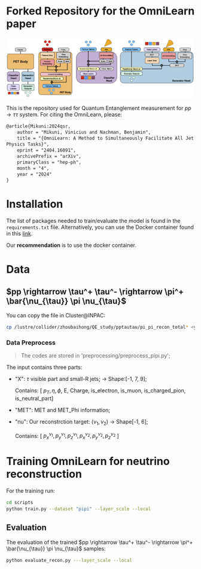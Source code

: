 # Forked Repository for the OmniLearn paper
![Model Architecture](./assets/PET_arch.png)

This is the repository used for Quantum Entanglement measurement for $pp \rightarrow \tau \tau$ system. For citing the OmniLearn, please: 

```
@article{Mikuni:2024qsr,
    author = "Mikuni, Vinicius and Nachman, Benjamin",
    title = "{OmniLearn: A Method to Simultaneously Facilitate All Jet Physics Tasks}",
    eprint = "2404.16091",
    archivePrefix = "arXiv",
    primaryClass = "hep-ph",
    month = "4",
    year = "2024"
}
```


# Installation

The list of packages needed to train/evaluate the model is found in the ```requirements.txt``` file. Alternatively, you can use the Docker container found in this [link](https://hub.docker.com/layers/vmikuni/tensorflow/ngc-23.12-tf2-v1/images/sha256-7aa143ab71775056f1ed3f74f1b7624e55f38108739374af958015dafea45eb3?context=repo).

Our **recommendation** is to use the docker container.

# Data

## $pp \rightarrow \tau^+ \tau^- \rightarrow \pi^+ \bar{\nu_{\tau}} \pi \nu_{\tau}$ 

You can copy the file in Cluster@INPAC:
```bash
cp /lustre/collider/zhoubaihong/QE_study/pptautau/pi_pi_recon_total* <your-file-path>
```
### Data Preprocess
> The codes are stored in 'preprocessing/preprocess_pipi.py';

The input contains three parts:
- "X": $\tau$ visible part and small-R jets; -> Shape:[-1, 7, 9];
  
  Contains: [ $p_T, \eta ,\phi,$ E, Charge, is_electron, is_muon, is_charged_pion, is_neutral_part]
- "MET": MET and MET_Phi information;
- "nu": Our reconstrction target: $(\nu_1, \nu_2)$ -> Shape[-1, 6];

    Contains: [ $p_x^{\nu_1}, p_y^{\nu_1}, p_z^{\nu_1}, p_x^{\nu_2}, p_y^{\nu_2}, p_z^{\nu_2}$ ]



# Training OmniLearn for neutrino reconstruction
For the training run:

```bash
cd scripts
python train.py --dataset "pipi" --layer_scale --local
```

## Evaluation

The evaluation of the trained $pp \rightarrow \tau^+ \tau^- \rightarrow \pi^+ \bar{\nu_{\tau}} \pi \nu_{\tau}$ samples:

```bash
python evaluate_recon.py ---layer_scale --local
```